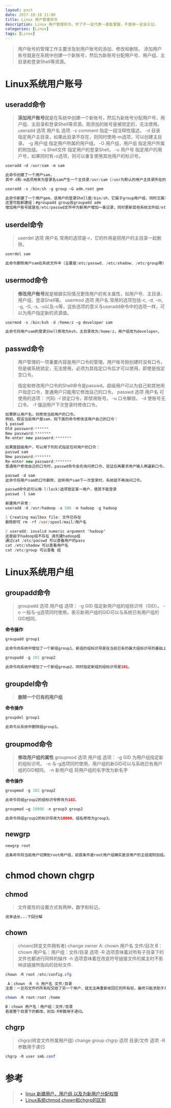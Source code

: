 ```yaml
---
layout: post
date: 2017-10-10 11:00
title: Linux 用户管理命令
description: Linux 用户管理命令。学了不一定代表一直能掌握，不使用一定会忘记。
categories: [Linux]
tags: [Linux]
---
```


> 用户账号的管理工作主要涉及到用户账号的添加、修改和删除。
添加用户账号就是在系统中创建一个新账号，然后为新账号分配用户号、用户组、主目录和登录Shell等资源。

# Linux系统用户账号
## useradd命令
> **添加用户账号**就是在系统中创建一个新账号，然后为新账号分配用户号、用户组、主目录和登录Shell等资源。刚添加的账号是被锁定的，无法使用。
useradd 选项 用户名
选项:
-c comment 指定一段注释性描述。
-d 目录 指定用户主目录，如果此目录不存在，则同时使用-m选项，可以创建主目录。
-g 用户组 指定用户所属的用户组。
-G 用户组，用户组 指定用户所属的附加组。
-s Shell文件 指定用户的登录Shell。
-u 用户号 指定用户的用户号，如果同时有-o选项，则可以重复使用其他用户的标识号。
```java
useradd –d /usr/sam -m sam

此命令创建了一个用户sam，
其中-d和-m选项用来为登录名sam产生一个主目录/usr/sam（/usr为默认的用户主目录所在的父目录）。

useradd -s /bin/sh -g group –G adm,root gem

此命令新建了一个用户gem，该用户的登录Shell是/bin/sh，它属于group用户组，同时又属于adm和root用户组，其中group用户组是其主组。
这里可能新建组：#groupadd group及groupadd adm　
增加用户账号就是在/etc/passwd文件中为新用户增加一条记录，同时更新其他系统文件如/etc/shadow, /etc/group等。
```
## userdel命令
> userdel 选项 用户名
常用的选项是-r，它的作用是把用户的主目录一起删除。

``` java
userdel sam

此命令删除用户sam在系统文件中（主要是/etc/passwd, /etc/shadow, /etc/group等）的记录，同时删除用户的主目录。
```
## usermod命令
> **修改用户账号**就是根据实际情况更改用户的有关属性，如用户号、主目录、用户组、登录Shell等。
usermod 选项 用户名
常用的选项包括-c, -d, -m, -g, -G, -s, -u以及-o等，这些选项的意义与useradd命令中的选项一样，可以为用户指定新的资源值。

``` java
usermod -s /bin/ksh -d /home/z –g developer sam

此命令将用户sam的登录Shell修改为ksh，主目录改为/home/z，用户组改为developer。
```
## passwd命令 
> 用户管理的一项重要内容是用户口令的管理。用户账号刚创建时没有口令，但是被系统锁定，无法使用，必须为其指定口令后才可以使用，即使是指定空口令。

>指定和修改用户口令的Shell命令是passwd。超级用户可以为自己和其他用户指定口令，普通用户只能用它修改自己的口令。
passwd 选项 用户名
可使用的选项：
代码:
-l 锁定口令，即禁用账号。
-u 口令解锁。
-d 使账号无口令。
-f 强迫用户下次登录时修改口令。

``` java
如果默认用户名，则修改当前用户的口令。
例如，假设当前用户是sam，则下面的命令修改该用户自己的口令：
$ passwd
Old password:******
New password:*******
Re-enter new password:*******

如果是超级用户，可以用下列形式指定任何用户的口令：
passwd sam
New password:*******
Re-enter new password:*******
普通用户修改自己的口令时，passwd命令会先询问原口令，验证后再要求用户输入两遍新口令，如果两次输入的口令一致，则将这个口令指定给用户；而超级用户为用户指定口令时，就不需要知道原口令。

passwd -d sam
此命令将用户sam的口令删除，这样用户sam下一次登录时，系统就不再询问口令。

passwd命令还可以用-l(lock)选项锁定某一用户，使其不能登录
passwd -l sam

新建用户异常：
useradd -d /usr/hadoop -u 586 -m hadoop -g hadoop

1 Creating mailbox file: 文件已存在 
删除即可 rm -rf /var/spool/mail/用户名

2 useradd: invalid numeric argument 'hadoop'
这是由于hadoop组不存在 请先建hadoop组
通过cat /etc/passwd 可以查看用户的pass
cat /etc/shadow 可以查看用户名
cat /etc/group 可以查看 组
```

# Linux系统用户组

## groupadd命令
> groupadd 选项 用户组
选项：
-g GID 指定新用户组的组标识号（GID）。
-o 一般与-g选项同时使用，表示新用户组的GID可以与系统已有用户组的GID相同。


**命令操作**
``` java
groupadd group1

此命令向系统中增加了一个新组group1，新组的组标识号是在当前已有的最大组标识号的基础上加1。

groupadd -g 101 group2

此命令向系统中增加了一个新组group2，同时指定新组的组标识号是101。
```

## groupdel命令
> **删除一个已有的用户组**

**命令操作**
``` java
groupdel group1

此命令从系统中删除组group1。
```
## groupmod命令
> **修改用户组的属性**
groupmod 选项 用户组
选项：
-g GID 为用户组指定新的组标识号。
-o 与-g选项同时使用，用户组的新GID可以与系统已有用户组的GID相同。
-n 新用户组 将用户组的名字改为新名字


**命令操作**
```java
groupmod -g 102 group2

此命令将组group2的组标识号修改为102。

groupmod –g 10000 -n group3 group2

此命令将组group2的标识号改为10000，组名修改为group3。
```

## newgrp 
```java
newgrp root

这条命令将当前用户切换到root用户组，前提条件是root用户组确实是该用户的主组或附加组。类似于用户账号的管理，用户组的管理也可以通过集成的系统管理工具来完成。
```
# chmod chown chgrp
## chmod
> 文件属性的设置方式有两种，数字和标记。
``` java
说来话长...下回分解
```

## chown
> chown(转变文件拥有者) change owner
A: chown 用户名 文件/目次
B：chown 用户名：用户组：文件/目录
选项
-R 选项意味着对所有子目录下的文件也都进行同样的操作
-h 选项意味着在改变符号链接文件的属主时不影响该链接所指向的目标文件.

```java
chown -R root /etc/config.cfg

 A：chown -R -h 用户名 文件/目录
注意：一旦将文件的所有权交给了另一个用户，就无法再重新收回它的所有权，最终只能求助于系统管理员.

chown -R root:root /home

B：chown 用户名：用户组：文件/目录
若是整个目录下的都改，则加-R参数用于递归。
```

## chgrp
> chgrp(转变文件所属用户组) change group
chgrp 选项 目录/文件
选项
-R 参数用于递归

```java
chgrp -R user smb.conf
```
# 参考
> * [linux 新建用户、用户组 以及为新用户分配权限][1]
> * [Linux系统chmod,chown和chgrp的区别][2]


  [1]: http://www.cnblogs.com/clicli/p/5943788.html
  [2]: http://blog.csdn.net/majishushu/article/details/54619726
